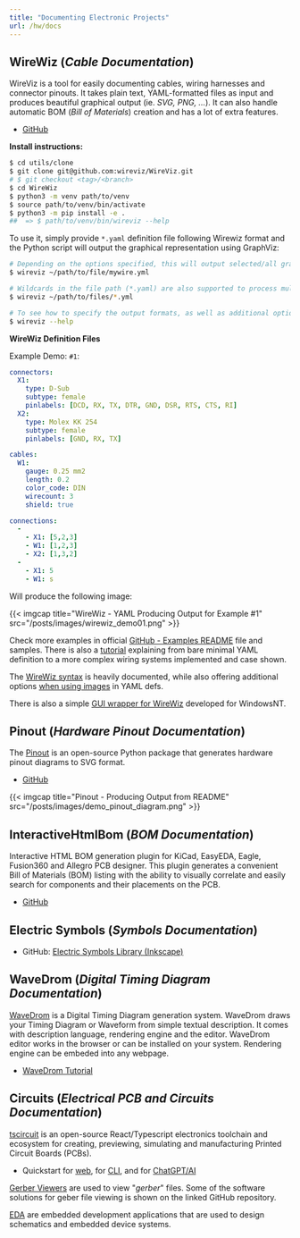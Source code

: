 ```yaml
---
title: "Documenting Electronic Projects"
url: /hw/docs
---
```


## WireWiz (*Cable Documentation*)

WireViz is a tool for easily documenting cables, wiring harnesses and connector pinouts. It takes plain text, YAML-formatted files as input and produces beautiful graphical output (ie. *SVG, PNG, ...*). It can also handle automatic BOM (*Bill of Materials*) creation and has a lot of extra features.

* [GitHub](https://github.com/wireviz/WireViz)

**Install instructions:**

```bash
$ cd utils/clone
$ git clone git@github.com:wireviz/WireViz.git
# $ git checkout <tag>/<branch>
$ cd WireWiz
$ python3 -m venv path/to/venv
$ source path/to/venv/bin/activate
$ python3 -m pip install -e .
##  => $ path/to/venv/bin/wireviz --help
```

To use it, simply provide `*.yaml` definition file following Wirewiz format and the Python script will output the graphical representation using GraphViz:

```bash
# Depending on the options specified, this will output selected/all graphic files (svg,png,...)
$ wireviz ~/path/to/file/mywire.yml

# Wildcards in the file path (*.yaml) are also supported to process multiple files at once
$ wireviz ~/path/to/files/*.yml

# To see how to specify the output formats, as well as additional options, run:
$ wireviz --help
```

**WireWiz Definition Files**

Example Demo: `#1`:

```yaml
connectors:
  X1:
    type: D-Sub
    subtype: female
    pinlabels: [DCD, RX, TX, DTR, GND, DSR, RTS, CTS, RI]
  X2:
    type: Molex KK 254
    subtype: female
    pinlabels: [GND, RX, TX]

cables:
  W1:
    gauge: 0.25 mm2
    length: 0.2
    color_code: DIN
    wirecount: 3
    shield: true

connections:
  -
    - X1: [5,2,3]
    - W1: [1,2,3]
    - X2: [1,3,2]
  -
    - X1: 5
    - W1: s
```

Will produce the following image:

{{< imgcap title="WireWiz - YAML Producing Output for Example #1" src="/posts/images/wirewiz_demo01.png" >}}

Check more examples in official [GitHub - Examples README](https://github.com/wireviz/WireViz/blob/master/examples/readme.md) file and samples. There is also a [tutorial](https://github.com/wireviz/WireViz/blob/master/tutorial/readme.md) explaining from bare minimal YAML definition to a more complex wiring systems implemented and case shown.

The [WireWiz syntax](https://github.com/wireviz/WireViz/blob/master/docs/syntax.md) is heavily documented, while also offering additional options [when using images](https://github.com/wireviz/WireViz/blob/master/docs/advanced_image_usage.md) in YAML defs.

There is also a simple [GUI wrapper for WireWiz](https://github.com/slightlynybbled/wireviz-gui) developed for WindowsNT.

## Pinout (*Hardware Pinout Documentation*)

The [Pinout](https://pinout.readthedocs.io/) is an open-source Python package that generates hardware pinout diagrams to SVG format.

* [GitHub](https://github.com/j0ono0/pinout)

{{< imgcap title="Pinout - Producing Output from README" src="/posts/images/demo_pinout_diagram.png" >}}

## InteractiveHtmlBom (*BOM Documentation*)

Interactive HTML BOM generation plugin for KiCad, EasyEDA, Eagle, Fusion360 and Allegro PCB designer. This plugin generates a convenient Bill of Materials (BOM) listing with the ability to visually correlate and easily search for components and their placements on the PCB.

* [GitHub](https://github.com/openscopeproject/InteractiveHtmlBom)

## Electric Symbols (*Symbols Documentation*)

- GitHub: [Electric Symbols Library (Inkscape)](https://github.com/upb-lea/Inkscape_electric_Symbols)

## WaveDrom (*Digital Timing Diagram Documentation*)

[WaveDrom](https://wavedrom.com/) is a Digital Timing Diagram generation system. WaveDrom draws your Timing Diagram or Waveform from simple textual description. It comes with description language, rendering engine and the editor. WaveDrom editor works in the browser or can be installed on your system.
Rendering engine can be embeded into any webpage.

- [WaveDrom Tutorial](https://wavedrom.com/tutorial.html)

## Circuits (*Electrical PCB and Circuits Documentation*)

[tscircuit](https://docs.tscircuit.com/) is an open-source React/Typescript electronics toolchain and ecosystem for creating, previewing, simulating and manufacturing Printed Circuit Boards (PCBs).

- Quickstart for [web](https://docs.tscircuit.com/intro/quickstart-web), for [CLI](https://docs.tscircuit.com/intro/quickstart-cli), and for [ChatGPT/AI](https://docs.tscircuit.com/intro/quickstart-ChatGPT)

[Gerber Viewers](https://github.com/kitspace/awesome-electronics?tab=readme-ov-file#gerber-viewers) are used to view "*gerber*" files. Some of the software solutions for geber file viewing is shown on the linked GitHub repository.

[EDA](https://github.com/kitspace/awesome-electronics?tab=readme-ov-file#free-eda-packages) are embedded development applications that are used to design schematics and embedded device systems.
